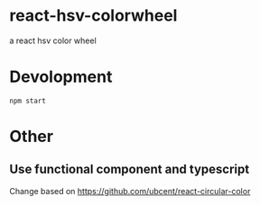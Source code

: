 # react-hsv-colorwheel
a react hsv color wheel


# Devolopment
`npm start`




# Other
## Use functional component and typescript

Change based on https://github.com/ubcent/react-circular-color

